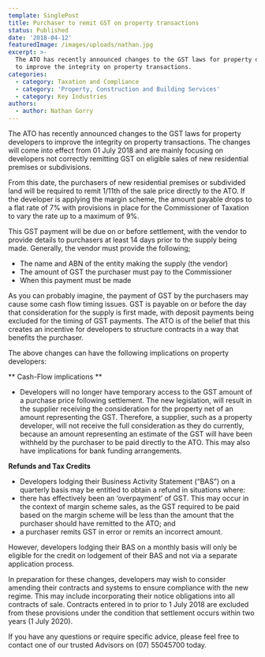```yaml
---
template: SinglePost
title: Purchaser to remit GST on property transactions
status: Published
date: '2018-04-12'
featuredImage: /images/uploads/nathan.jpg
excerpt: >-
  The ATO has recently announced changes to the GST laws for property developers
  to improve the integrity on property transactions. 
categories:
  - category: Taxation and Compliance
  - category: 'Property, Construction and Building Services'
  - category: Key Industries
authors:
  - author: Nathan Gorry
---
```

 The ATO has recently announced changes to the GST laws for property developers to improve the integrity on property transactions. The changes will come into effect from 01 July 2018 and are mainly focusing on developers not correctly remitting GST on eligible sales of new residential premises or subdivisions.

From this date, the purchasers of new residential premises or subdivided land will be required to remit 1/11th of the sale price directly to the ATO.  If the developer is applying the margin scheme, the amount payable drops to a flat rate of 7% with provisions in place for the Commissioner of Taxation to vary the rate up to a maximum of 9%.

This GST payment will be due on or before settlement, with the vendor to provide details to purchasers at least 14 days prior to the supply being made. Generally, the vendor must provide the following;

* The name and ABN of the entity making the supply (the vendor)
* The amount of GST the purchaser must pay to the Commissioner
* When this payment must be made

As you can probably imagine, the payment of GST by the purchasers may cause some cash flow timing issues. GST is payable on or before the day that consideration for the supply is first made, with deposit payments being excluded for the timing of GST payments. The ATO is of the belief that this creates an incentive for developers to structure contracts in a way that benefits the purchaser.

The above changes can have the following implications on property developers:

**
Cash-Flow implications
**

* Developers will no longer have temporary access to the GST amount of a purchase price following settlement. The new legislation, will result in the supplier receiving the consideration for the property net of an amount representing the GST. Therefore, a supplier, such as a property developer, will not receive the full consideration as they do currently, because an amount representing an estimate of the GST will have been withheld by the purchaser to be paid directly to the ATO. This may also have implications for bank funding arrangements.

**Refunds and Tax Credits**

* Developers lodging their Business Activity Statement (“BAS”) on a quarterly basis may be entitled to obtain a refund in situations where:
* there has effectively been an ‘overpayment’ of GST. This may occur in the context of margin scheme sales, as the GST required to be paid based on the margin scheme will be less than the amount that the purchaser should have remitted to the ATO; and
* a purchaser remits GST in error or remits an incorrect amount.

However, developers lodging their BAS on a monthly basis will only be eligible for the credit on lodgement of their BAS and not via a separate application process.

In preparation for these changes, developers may wish to consider amending their contracts and systems to ensure compliance with the new regime. This may include incorporating their notice obligations into all contracts of sale. Contracts entered in to prior to 1 July 2018 are excluded from these provisions under the condition that settlement occurs within two years (1 July 2020).

If you have any questions or require specific advice, please feel free to contact one of our trusted Advisors on (07) 55045700 today.
